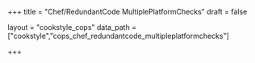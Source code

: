 +++
title = "Chef/RedundantCode MultiplePlatformChecks"
draft = false

layout = "cookstyle_cops"
data_path = ["cookstyle","cops_chef_redundantcode_multipleplatformchecks"]

+++

<!-- The content of this page is automatically generated from the
cops_chef_redundantcode_multipleplatformchecks.yml file in github.com/chef/cookstyle/blob/master/docs-chef-io/data/cookstyle/. -->
